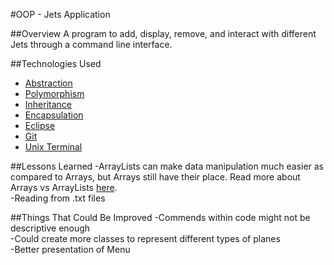 #OOP - Jets Application



##Overview
A program to add, display, remove, and interact with different Jets through a command line interface.


##Technologies Used
* [Abstraction](https://www.w3schools.com/java/java_abstract.asp)</br>
* [Polymorphism](https://www.w3schools.com/java/java_polymorphism.asp)</br>
* [Inheritance](https://www.w3schools.com/java/java_inheritance.asp)</br>
* [Encapsulation](https://www.w3schools.com/java/java_encapsulation.asp)</br>
* [Eclipse](https://www.eclipse.org/ide/)</br>
* [Git](https://git-scm.com/)</br>
* [Unix Terminal](https://en.wikipedia.org/wiki/Unix_shell)</br>

##Lessons Learned
-ArrayLists can make data manipulation much easier as compared to Arrays, but Arrays still have their place. Read more about Arrays vs ArrayLists [here](https://www.geeksforgeeks.org/array-vs-arraylist-in-java/).</br>
-Reading from .txt files</br>

##Things That Could Be Improved
-Commends within code might not be descriptive enough</br>
-Could create more classes to represent different types of planes</br>
-Better presentation of Menu</br>